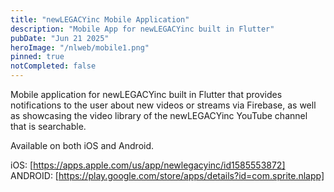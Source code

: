 ```yaml
---
title: "newLEGACYinc Mobile Application"
description: "Mobile App for newLEGACYinc built in Flutter"
pubDate: "Jun 21 2025"
heroImage: "/nlweb/mobile1.png"
pinned: true
notCompleted: false
---
```


Mobile application for newLEGACYinc built in Flutter that provides notifications to the user about new videos or streams via Firebase, as well as showcasing the video library of the newLEGACYinc YouTube channel that is searchable.

Available on both iOS and Android.

iOS: [https://apps.apple.com/us/app/newlegacyinc/id1585553872]
ANDROID:  [https://play.google.com/store/apps/details?id=com.sprite.nlapp]
